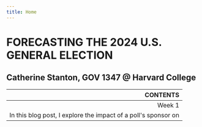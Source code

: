 ```yaml
---
title: Home
---
```


# FORECASTING THE 2024 U.S. GENERAL ELECTION

## Catherine Stanton, GOV 1347 @ Harvard College


| CONTENTS                                                                  |
|-------------------------------------------------------------------------: |
| Week 1                                                                    |
|In this blog post, I explore the impact of a poll's sponsor on             | |its prediction. Specifically, I'm interested in seeing if the results of   | |polls sponsored by newspapers/media organizations differ from the results  | |of unsponsored polls (e.g. polls run completely by pollsters).             |